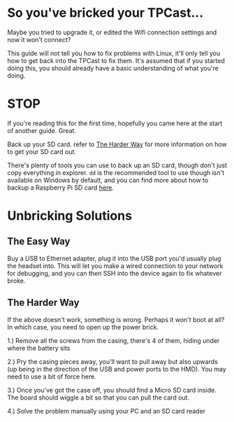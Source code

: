 # So you've bricked your TPCast...

Maybe you tried to upgrade it, or edited the Wifi connection settings and now it won't connect?

This guide will not tell you how to fix problems with Linux, it'll only tell you how to get back into the TPCast to fix them. It's assumed that if you started doing this, you should already have a basic understanding of what you're doing.

# STOP

If you're reading this for the first time, hopefully you came here at the start of another guide. Great.

Back up your SD card. refer to [The Harder Way](#the-harder-way) for more information on how to get your SD card out.

There's plenty of tools you can use to back up an SD card, though don't just copy everything in explorer. `dd` is the recommended tool to use though isn't available on Windows by default, and you can find more about how to backup a Raspberry Pi SD card [here](https://thepihut.com/blogs/raspberry-pi-tutorials/17789160-backing-up-and-restoring-your-raspberry-pis-sd-card).

# Unbricking Solutions

## The Easy Way

Buy a USB to Ethernet adapter, plug it into the USB port you'd usually plug the headset into. This will let you make a wired connection to your network for debugging, and you can then SSH into the device again to fix whatever broke.

## The Harder Way

If the above doesn't work, something is wrong. Perhaps it won't boot at all? In which case, you need to open up the power brick.

1.) Remove all the screws from the casing, there's 4 of them, hiding under where the battery sits

2.) Pry the casing pieces away, you'll want to pull away but also upwards (up being in the direction of the USB and power ports to the HMD). You may need to use a bit of force here.

3.) Once you've got the case off, you should find a Micro SD card inside. The board should wiggle a bit so that you can pull the card out.

4.) Solve the problem manually using your PC and an SD card reader
